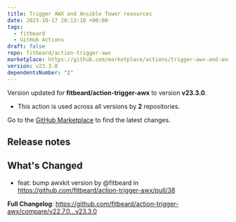 ```yaml
---
title: Trigger AWX and Ansible Tower resources
date: 2023-10-17 20:13:18 +00:00
tags:
  - fitbeard
  - GitHub Actions
draft: false
repo: fitbeard/action-trigger-awx
marketplace: https://github.com/marketplace/actions/trigger-awx-and-ansible-tower-resources
version: v23.3.0
dependentsNumber: "2"
---
```



Version updated for **fitbeard/action-trigger-awx** to version **v23.3.0**.
- This action is used across all versions by **2** repositories.

Go to the [GitHub Marketplace](https://github.com/marketplace/actions/trigger-awx-and-ansible-tower-resources) to find the latest changes.

## Release notes

## What's Changed
* feat: bump awxkit version by @fitbeard in https://github.com/fitbeard/action-trigger-awx/pull/38


**Full Changelog**: https://github.com/fitbeard/action-trigger-awx/compare/v22.7.0...v23.3.0
